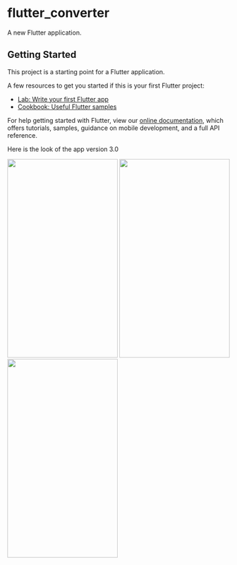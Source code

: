 # flutter_converter

A new Flutter application.

## Getting Started

This project is a starting point for a Flutter application.

A few resources to get you started if this is your first Flutter project:

- [Lab: Write your first Flutter app](https://flutter.io/docs/get-started/codelab)
- [Cookbook: Useful Flutter samples](https://flutter.io/docs/cookbook)

For help getting started with Flutter, view our 
[online documentation](https://flutter.io/docs), which offers tutorials, 
samples, guidance on mobile development, and a full API reference.

Here is the look of the app version 3.0

<img src="https://github.com/shivamvk/UnitConverter-native-app-on-Flutter/blob/v3.0/Screenshot_20181227-180428.jpg" height="450px" width="250px"> <img src="https://github.com/shivamvk/UnitConverter-native-app-on-Flutter/blob/v3.0/Screenshot_20181227-180442.jpg" height="450px" width="250px"> <img src="https://github.com/shivamvk/UnitConverter-native-app-on-Flutter/blob/v3.0/Screenshot_20181227-180451.jpg" height="450px" width="250px">
